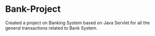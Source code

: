 # Bank-Project
Created a project on Banking System based on Java Servlet for all the general transactions related to Bank System.
